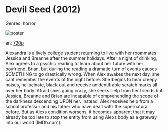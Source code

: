 # Devil Seed (2012)

Genres: horror

![poster](http://image.tmdb.org/t/p/w500/mpky0OI9XBKh2Ke3N9yIGrXh6i0.jpg)

en:
  [720p](magnet:?xt=urn:btih:E118B56C7EBED2539C1D07AA2E5E5B54CCCCCC44&tr=udp://glotorrents.pw:6969/announce&tr=udp://tracker.opentrackr.org:1337/announce&tr=udp://torrent.gresille.org:80/announce&tr=udp://tracker.openbittorrent.com:80&tr=udp://tracker.coppersurfer.tk:6969&tr=udp://tracker.leechers-paradise.org:6969&tr=udp://p4p.arenabg.ch:1337&tr=udp://tracker.internetwarriors.net:1337)
  


Alexandra is a lively college student returning to live with her roommates Jessica and Breanne after the summer holidays. After a night of drinking, Alex agrees to a psychic reading to learn about her future with her boyfriend, Brian, but during the reading a dramatic turn of events causes SOMETHING to go drastically wrong. When Alex awakes the next day, she cant remember the events of the night before. She begins to hear creepy noises, hallucinate, black out and receive unidentifiable scratch marks all over her body. Afraid shes going crazy, she seeks help from her friends but Jessica, Breanne and Brian are incapable of comprehending the scope of the darkness descending UPON her. Instead, Alex receives help from a school professor and his father who have dealt with the supernatural before. But as Alexs condition worsens, it becomes apparent that it may already be too late to stop the entity from using Alexs body as a gateway into our world (IMDb.com).